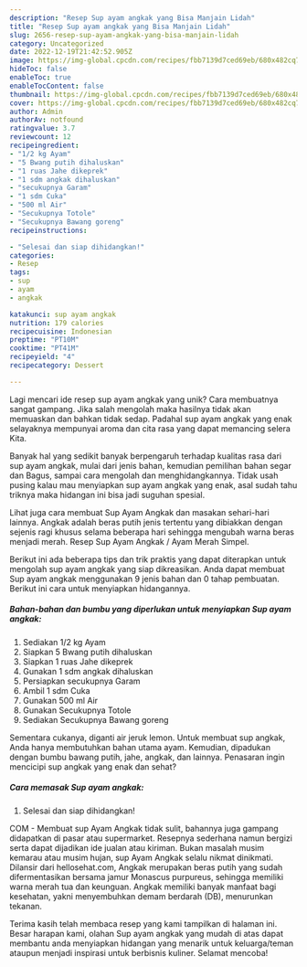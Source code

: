 ```yaml
---
description: "Resep Sup ayam angkak yang Bisa Manjain Lidah"
title: "Resep Sup ayam angkak yang Bisa Manjain Lidah"
slug: 2656-resep-sup-ayam-angkak-yang-bisa-manjain-lidah
category: Uncategorized
date: 2022-12-19T21:42:52.905Z
image: https://img-global.cpcdn.com/recipes/fbb7139d7ced69eb/680x482cq70/sup-ayam-angkak-foto-resep-utama.jpg
hideToc: false
enableToc: true
enableTocContent: false
thumbnail: https://img-global.cpcdn.com/recipes/fbb7139d7ced69eb/680x482cq70/sup-ayam-angkak-foto-resep-utama.jpg
cover: https://img-global.cpcdn.com/recipes/fbb7139d7ced69eb/680x482cq70/sup-ayam-angkak-foto-resep-utama.jpg
author: Admin
authorAv: notfound
ratingvalue: 3.7
reviewcount: 12
recipeingredient:
- "1/2 kg Ayam"
- "5 Bwang putih dihaluskan"
- "1 ruas Jahe dikeprek"
- "1 sdm angkak dihaluskan"
- "secukupnya Garam"
- "1 sdm Cuka"
- "500 ml Air"
- "Secukupnya Totole"
- "Secukupnya Bawang goreng"
recipeinstructions:

- "Selesai dan siap dihidangkan!"
categories:
- Resep
tags:
- sup
- ayam
- angkak

katakunci: sup ayam angkak 
nutrition: 179 calories
recipecuisine: Indonesian
preptime: "PT10M"
cooktime: "PT41M"
recipeyield: "4"
recipecategory: Dessert

---
```





Lagi mencari ide resep sup ayam angkak yang unik? Cara membuatnya sangat gampang. Jika salah mengolah maka hasilnya tidak akan memuaskan dan bahkan tidak sedap. Padahal sup ayam angkak yang enak selayaknya mempunyai aroma dan cita rasa yang dapat memancing selera Kita.





Banyak hal yang sedikit banyak berpengaruh terhadap kualitas rasa dari sup ayam angkak, mulai dari jenis bahan, kemudian pemilihan bahan segar dan Bagus, sampai cara mengolah dan menghidangkannya. Tidak usah pusing kalau mau menyiapkan sup ayam angkak yang enak,      asal sudah tahu triknya maka hidangan ini bisa jadi suguhan spesial.














Lihat juga cara membuat Sup Ayam Angkak dan masakan sehari-hari lainnya. Angkak adalah beras putih jenis tertentu yang dibiakkan dengan sejenis ragi khusus selama beberapa hari sehingga mengubah warna beras menjadi merah. Resep Sup Ayam Angkak / Ayam Merah Simpel.






Berikut ini ada beberapa tips dan trik praktis yang dapat diterapkan untuk mengolah sup ayam angkak yang siap dikreasikan. Anda dapat membuat Sup ayam angkak menggunakan 9 jenis bahan dan 0 tahap pembuatan. Berikut ini cara untuk menyiapkan hidangannya.

<!--inarticleads1-->

##### Bahan-bahan dan bumbu yang diperlukan untuk menyiapkan Sup ayam angkak:

1. Sediakan 1/2 kg Ayam
1. Siapkan 5 Bwang putih dihaluskan
1. Siapkan 1 ruas Jahe dikeprek
1. Gunakan 1 sdm angkak dihaluskan
1. Persiapkan secukupnya Garam
1. Ambil 1 sdm Cuka
1. Gunakan 500 ml Air
1. Gunakan Secukupnya Totole
1. Sediakan Secukupnya Bawang goreng


Sementara cukanya, diganti air jeruk lemon. Untuk membuat sup angkak, Anda hanya membutuhkan bahan utama ayam. Kemudian, dipadukan dengan bumbu bawang putih, jahe, angkak, dan lainnya. Penasaran ingin mencicipi sup angkak yang enak dan sehat? 

<!--inarticleads2-->

##### Cara memasak Sup ayam angkak:


1. Selesai dan siap dihidangkan!

COM - Membuat sup Ayam Angkak tidak sulit, bahannya juga gampang didapatkan di pasar atau supermarket. Resepnya sederhana namun bergizi serta dapat dijadikan ide jualan atau kiriman. Bukan masalah musim kemarau atau musim hujan, sup Ayam Angkak selalu nikmat dinikmati. Dilansir dari hellosehat.com, Angkak merupakan beras putih yang sudah difermentasikan bersama jamur Monascus purpureus, sehingga memiliki warna merah tua dan keunguan. Angkak memiliki banyak manfaat bagi kesehatan, yakni menyembuhkan demam berdarah (DB), menurunkan tekanan. 

Terima kasih telah membaca resep yang kami tampilkan di halaman ini. Besar harapan kami, olahan Sup ayam angkak yang mudah di atas dapat membantu anda menyiapkan hidangan yang menarik untuk keluarga/teman ataupun menjadi inspirasi untuk berbisnis kuliner. Selamat mencoba!
